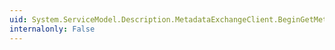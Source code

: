 ```yaml
---
uid: System.ServiceModel.Description.MetadataExchangeClient.BeginGetMetadata(System.AsyncCallback,System.Object)
internalonly: False
---
```


